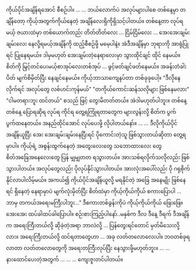 ကိုယ်ပိုင်အချိန်ရအောင် စီစဉ်ပါ။ ...
... 
ဘယ်လောက်ပဲ အလုပ်များပါစေ တစ်နေ့မှာ တချိန်တော့ ကိုယ့်အတွက်ကိုယ်နေတဲ့ အချိန်လေးရှိကိုရှိသင့်ပါတယ်။ 
တစ်နေ့တာ လုပ်ရမယ့် ဇယားထဲမှာ တစ်ယောက်တည်း တိတ်တိတ်လေး ... ငြိမ်ငြိမ်လေး ... အေးအေးချမ်းချမ်းလေး နေလို့ရမယ့်အချိန်ကို ထည့်စီစဉ်ဖို့ မမေ့ပါနဲ့။ 
အဲဒီအချိန်မှာ ဘုရားကို အာရုံပြုရင် ပြုနေရမယ်။ ဒါမှမဟုတ် အေးချမ်းတဲ့နေရာလေးမှာ သွားထိုင်ချင် ထိုင် နေမယ်။ 
စိတ်ကို မြှင့်တင်ပေးမယ့်စာအုပ်လေးတစ်အုပ် ... ဖွင့်ဖတ်ချင်ဖတ်နေမယ်။ အခန်းတံခါးပိတ် မျက်စိမှိတ်ပြီး နေချင်နေမယ်။ 
ကိုယ့်ဘာသာကျေနပ်တာ တစ်ခုခုပေါ့။ "ဒီလိုနေလိုက်ရင် အလုပ်တွေ လစ်ဟင်းကုန်မယ်" "တကိုယ်ကောင်းဆန်သလိုများ ဖြစ်နေမလား" 
"ငါမတရားဘူး ထင်တယ်" စသည် ဖြင့် တွေးမိတတ်တယ်။ 
အဲဒါမဟုတ်ပါဘူး။ တစ်နေ့တစ်နေ့ ပြောရဆိုရ လုပ်ရ ကိုင်ရ တွေ့ရကြုံရတာတွေက များလွန်းလို့ စိတ်က ပွက်ပွက်ထနေတယ်။ 
အနည်ထိုင်အောင် လုပ်ပေးဖို့ လိုပါတယ်နော်။ ... 
... 
ဒီလိုကိုယ်ပိုင်အချိန်ယူပြီး အေး အေးချမ်းချမ်းနေပြီးရင် ပိုကောင်းတဲ့သူ ဖြစ်သွားတယ်ဆိုတာ တွေ့ရမှာပါ။ 
ကိုယ့်ရဲ့ အစွန်းထွက်နေတဲ့ အတွေးလေးတွေ သဘောထားလေး တွေ စိတ်အခြေအနေလေးတွေ ပြန် မျှမျှတတ ရသွားတယ်။ အားသစ်ရလိုက်သလိုလည်း ဖြစ်သွားပါတယ်။ 
အလုပ်တွေလည်း ပိုလုပ်နိုင်သွားပါတယ်။ 
အားလုံးအပေါ်လည်း ပို ဂရုစိုက်နိုင်လာပါလိမ့်မယ်။ 
အကယ်၍ ကိုယ်ပိုင်အချိန်ယူလို့ မရနိုင်တဲ့ အခြေ အနေမျိုး ဖြစ်နေရင် ရှိနေတဲ့ နေရာမှာပဲ မျက်လုံးမှိတ်ပြီး စိတ်ထဲမှာ ကိုယ့်ကိုယ်ကိုယ် စကားပြောပါ ... 
ဘာမှ တကယ်အရေးမကြီးပါဘူး...” ဒီစကားတစ်ခွန်းကိုပဲ ကိုယ့်ကိုယ်ကိုယ် ဖြေးဖြေ။အေးအေး ထပ်ခါထပ်ခါပြောပါ။ 
စဉ်းစားကြည့်ပါနော်..မနှစ်က ဒီလ ဒီနေ့ ဒီရက် ဒီအချိန်က အရေးကြီးတယ်လို့ ဆိုခဲ့တဲ့အရာ ဘာလဲလို့ ... ပြန်တွေးရင်တောင် မှတ်မိသေးလို့လား။ 
အရေးကြီးတယ်လို့ ထင်ရတာတွေဟာ ... အခု လတ်တလောလေးပါ။ ဘဝတစ်ခုရလာတာ လတ်တလောတွေကို အရေးတကြီးလုပ်ပြီး နေသွားဖို့မဟုတ်ဘူး။
 ... ... နားထောင်ပေးတဲ့အတွက် ... ... ... ကျေးဇူးတင်ပါတယ်။
